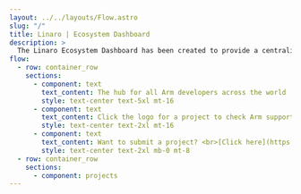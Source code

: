 ```yaml
---
layout: ../../layouts/Flow.astro
slug: "/"
title: Linaro | Ecosystem Dashboard
description: >
  The Linaro Ecosystem Dashboard has been created to provide a centralized information hub for Arm developers across the world.
flow:
  - row: container_row
    sections:
      - component: text
        text_content: The hub for all Arm developers across the world
        style: text-center text-5xl mt-16
      - component: text
        text_content: Click the logo for a project to check Arm support details
        style: text-center text-2xl mt-16
      - component: text
        text_content: Want to submit a project? <br>[Click here](https://github.com/Linaro/ecosystemlandscape-astro#project-details-structure) for guidelines and instructions first
        style: text-center text-2xl mb-0 mt-8
  - row: container_row
    sections:
      - component: projects
---
```

